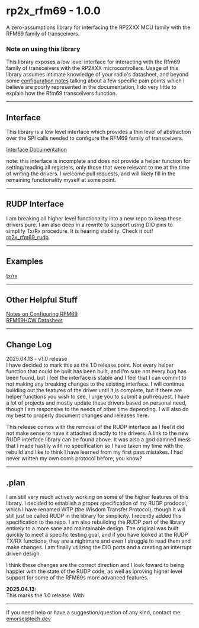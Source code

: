 # rp2x_rfm69 - 1.0.0
A zero-assumptions library for interfacing the RP2XXX MCU family with the RFM69 family of transceivers.
### Note on using this library
This library exposes a low level interface for interacting with the Rfm69 family of transceivers with the RP2XXX microcontrollers. Usage of this library assumes intimate knowledge of your radio's datasheet, and beyond some [configuration notes](docs/configuration.md) talking about a few specific pain points which I believe are poorly represented in the documentation, I do very little to explain how the Rfm69 transceivers function.  

---
## Interface
This library is a low level interface which provides a thin level of abstraction over the SPI calls needed to configure the RFM69 family of transceivers.

[Interface Documentation](docs/interface.md)

note: this interface is incomplete and does not provide a helper function for setting/reading all registers, only those that were relevant to me at the time of writing the drivers. I welcome pull requests, and will likely fill in the remaining functionality myself at some point.

---
## RUDP Interface

I am breaking all higher level functionality into a new repo to keep these drivers pure. I am also deep in a rewrite to support using DIO pins to simplify Tx/Rx procedure. It is nearing stability. Check it out!
[rp2x_rfm69_rudp](https://github.com/e-mo/rp2x_rfm69_rudp)

---
## Examples
[tx/rx](https://github.com/e-mo/rfm69_rp2040/tree/main/examples/low_level)  

---
## Other Helpful Stuff
[Notes on Configuring RFM69](docs/configuration.md)  
[RFM69HCW Datasheet](https://cdn.sparkfun.com/datasheets/Wireless/General/RFM69HCW-V1.1.pdf)

---
## Change Log
2025.04.13 - v1.0 release  
I have decided to mark this as the 1.0 release point. Not every helper function that could be built has been built, and I'm sure not every bug has been found, but I feel the interface is stable and I feel that I can commit to not making any breaking changes to the existing interface. I will continue building out the features of the driver until it is complete, but if there are helper functions you wish to see, I urge you to submit a pull request. I have a lot of projects and mostly update these drivers based on personal need, though I am responsive to the needs of other time depending. I will also do my best to properly document changes and releases here.
  
This release comes with the removal of the RUDP interface as I feel it did not make sense to have it attached directly to the drivers. A link to the new RUDP interface library can be found above. It was also a god damned mess that I made hastily with no specification so I have taken my time with the rebuild and like to think I have learned from my first pass mistakes. I had never written my own coms protocol before, you know?

---
## .plan
I am still very much actively working on some of the higher features of this library. I decided to establish a proper specification of my RUDP prodocol, which I have renamed WTP (the Wisdom Transfer Protocol), though it will still just be called RUDP in the library for simplicity. I recently added this specification to the repo. I am also rebuilding the RUDP part of the library entirely to a more sane and maintainable design. The original was built quickly to meet a specific testing goal, and if you have looked at the RUDP TX/RX functions, they are a nightmare and even I struggle to read them and make changes. I am finally utilizing the DIO ports and a creating an interrupt driven design.  

I think these changes are the correct direction and I look foward to being happier with the state of the RUDP code, as well as iproving higher level support for some of the RFM69s more advanced features.

**2025.04.13:**  
This marks the 1.0 release. With 


---  
If you need help or have a suggestion/question of any kind, contact me:  
<emorse@tech.dev>
